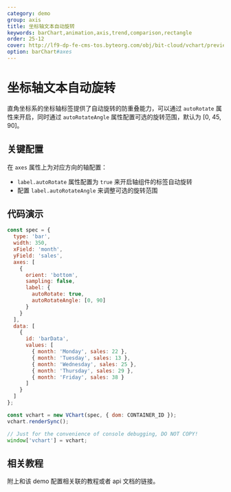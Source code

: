 ```yaml
---
category: demo
group: axis
title: 坐标轴文本自动旋转
keywords: barChart,animation,axis,trend,comparison,rectangle
order: 25-12
cover: http://lf9-dp-fe-cms-tos.byteorg.com/obj/bit-cloud/vchart/preview/axis/axis-label-autoRotate.png
option: barChart#axes
---
```


# 坐标轴文本自动旋转

直角坐标系的坐标轴标签提供了自动旋转的防重叠能力，可以通过 `autoRotate` 属性来开启，同时通过 `autoRotateAngle` 属性配置可选的旋转范围，默认为 [0, 45, 90]。

## 关键配置

在 `axes` 属性上为对应方向的轴配置：

- `label.autoRotate` 属性配置为 `true` 来开启轴组件的标签自动旋转
- 配置 `label.autoRotateAngle` 来调整可选的旋转范围

## 代码演示

```javascript livedemo
const spec = {
  type: 'bar',
  width: 350,
  xField: 'month',
  yField: 'sales',
  axes: [
    {
      orient: 'bottom',
      sampling: false,
      label: {
        autoRotate: true,
        autoRotateAngle: [0, 90]
      }
    }
  ],
  data: [
    {
      id: 'barData',
      values: [
        { month: 'Monday', sales: 22 },
        { month: 'Tuesday', sales: 13 },
        { month: 'Wednesday', sales: 25 },
        { month: 'Thursday', sales: 29 },
        { month: 'Friday', sales: 38 }
      ]
    }
  ]
};

const vchart = new VChart(spec, { dom: CONTAINER_ID });
vchart.renderSync();

// Just for the convenience of console debugging, DO NOT COPY!
window['vchart'] = vchart;
```

## 相关教程

附上和该 demo 配置相关联的教程或者 api 文档的链接。
